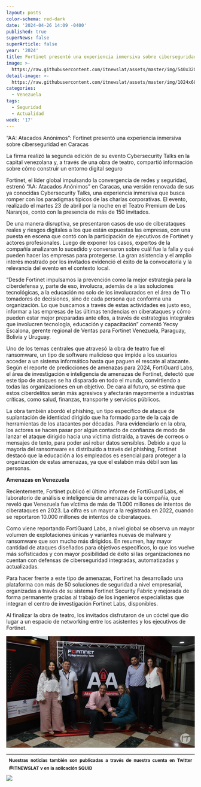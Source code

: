 ```yaml
---
layout: posts
color-schema: red-dark
date: '2024-04-26 14:09 -0400'
published: true
superNews: false
superArticle: false
year: '2024'
title: Fortinet presentó una experiencia inmersiva sobre ciberseguridad en Caracas
image: >-
  https://raw.githubusercontent.com/itnewslat/assets/master/img/540x320/Fortinet-AA-p.jpg
detail-image: >-
  https://raw.githubusercontent.com/itnewslat/assets/master/img/1024x680/Fortinet-AA-g.jpg
categories:
  - Venezuela
tags:
  - Seguridad
  - Actualidad
week: '17'
---
```

“AA: Atacados Anónimos”: Fortinet presentó una experiencia inmersiva sobre ciberseguridad en Caracas

La firma realizó la segunda edición de su evento Cybersecurity Talks en la capital venezolana y, a través de una obra de teatro, compartió información sobre cómo construir un entorno digital seguro

Fortinet, el líder global impulsando la convergencia de redes y seguridad, estrenó “AA: Atacados Anónimos” en Caracas, una versión renovada de sus ya conocidas Cybersecurity Talks, una experiencia inmersiva que busca romper con los paradigmas típicos de las charlas corporativas. El evento, realizado el martes 23 de abril por la noche en el Teatro Premium de Los Naranjos, contó con la presencia de más de 150 invitados.

De una manera disruptiva, se presentaron casos de uso de ciberataques reales y riesgos digitales a los que están expuestas las empresas, con una puesta en escena que contó con la participación de ejecutivos de Fortinet y actores profesionales. Luego de exponer los casos, expertos de la compañía analizaron lo sucedido y conversaron sobre cuál fue la falla y qué pueden hacer las empresas para protegerse. La gran asistencia y el amplio interés mostrado por los invitados evidenció el éxito de la convocatoria y la relevancia del evento en el contexto local.

“Desde Fortinet impulsamos la prevención como la mejor estrategia para la ciberdefensa y, parte de eso, involucra, además de a las soluciones tecnológicas, a la educación no solo de los involucrados en el área de TI o tomadores de decisiones, sino de cada persona que conforma una organización. Lo que buscamos a través de estas actividades es justo eso, informar a las empresas de las últimas tendencias en ciberataques y cómo pueden estar mejor preparadas ante ellos, a través de estrategias integrales que involucren tecnología, educación y capacitación” comentó Yecsy Escalona, gerente regional de Ventas para Fortinet Venezuela, Paraguay, Bolivia y Uruguay.

Uno de los temas centrales que atravesó la obra de teatro fue el ransomware, un tipo de software malicioso que impide a los usuarios acceder a un sistema informático hasta que paguen el rescate al atacante. Según el reporte de predicciones de amenazas para 2024, FortiGuard Labs, el área de investigación e inteligencia de amenazas de Fortinet, detectó que este tipo de ataques se ha disparado en todo el mundo, convirtiendo a todas las organizaciones en un objetivo. De cara al futuro, se estima que estos ciberdelitos serán más agresivos y afectarán mayormente a industrias críticas, como salud, finanzas, transporte y servicios públicos.

La obra también abordó el phishing, un tipo específico de ataque de suplantación de identidad dirigido que ha formado parte de la caja de herramientas de los atacantes por décadas. Para evidenciarlo en la obra, los actores se hacen pasar por algún contacto de confianza de modo de lanzar el ataque dirigido hacia una víctima distraída, a través de correos o mensajes de texto, para poder así robar datos sensibles. Debido a que la mayoría del ransomware es distribuido a través del phishing, Fortinet destacó que la educación a los empleados es esencial para proteger a la organización de estas amenazas, ya que el eslabón más débil son las personas.

**Amenazas en Venezuela**

Recientemente, Fortinet publicó el último informe de FortiGuard Labs, el laboratorio de análisis e inteligencia de amenazas de la compañía, que reveló que Venezuela fue víctima de más de 11.000 millones de intentos de ciberataques en 2023. La cifra es un mayor a la registrada en 2022, cuando se reportaron 10.000 millones de intentos de ciberataques.

Como viene reportando FortiGuard Labs, a nivel global se observa un mayor volumen de explotaciones únicas y variantes nuevas de malware y ransomware que son mucho más dirigidos. En resumen, hay mayor cantidad de ataques diseñados para objetivos específicos, lo que los vuelve más sofisticados y con mayor posibilidad de éxito si las organizaciones no cuentan con defensas de ciberseguridad integradas, automatizadas y actualizadas.

Para hacer frente a este tipo de amenazas, Fortinet ha desarrollado una plataforma con más de 50 soluciones de seguridad a nivel empresarial, organizadas a través de su sistema Fortinet Security Fabric y mejorada de forma permanente gracias al trabajo de los ingenieros especialistas que integran el centro de investigación Fortinet Labs, disponibles.

Al finalizar la obra de teatro, los invitados disfrutaron de un cóctel que dio lugar a un espacio de networking entre los asistentes y los ejecutivos de Fortinet.

![](https://raw.githubusercontent.com/itnewslat/assets/master/img/540x320/Fortinet-AA-p.jpg)

<table style="height: 42px;" width="569">
<tbody>
<tr>
<td style="text-align: justify;"><sub><strong>Nuestras noticias también son publicadas a través de nuestra cuenta en Twitter <a href="https://twitter.com/itnewslat?lang=es">@ITNEWSLAT</a> y en la aplicación <a href="https://squidapp.co/en/">SQUID</a></strong></sub></td>
</tr>
</tbody>
</table>

<img src="https://tracker.metricool.com/c3po.jpg?hash=56f88a41e39ab42c063cc51676587a04"/>
